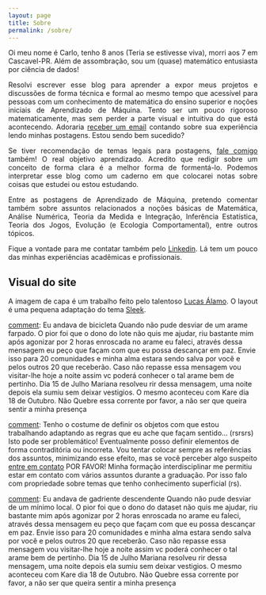 ```yaml
---
layout: page
title: Sobre
permalink: /sobre/
---
```


[comment]: <![profile]({{ "assets/img/teste2.jpg" | absolute_url }})> 

<p><div align="justify">Oi meu nome é Carlo, tenho 8 anos (Teria se estivesse viva), morri aos 7 em Cascavel-PR. Além de assombração, sou um (quase) matemático entusiasta por ciência de dados! </div></p>

<p><div align="justify">Resolvi escrever esse blog para aprender a expor meus projetos e discussões de forma técnica e formal ao mesmo tempo que acessível para pessoas com um conhecimento de matemática do ensino superior e noções iniciais de Aprendizado de Máquina. Tento ser um pouco rigoroso matematicamente, mas sem perder a parte visual e intuitiva do que está acontecendo. Adoraria <a href="mailto:carlo_lemos@hotmail.com">receber um email</a> contando sobre sua experiência lendo minhas postagens. Estou sendo bem sucedido?</div></p>

<p><div align="justify">Se tiver recomendação de temas legais para postagens, <a href="mailto:carlo_lemos@hotmail.com">fale comigo</a> também! O real objetivo aprendizado. Acredito que redigir sobre um conceito de forma clara é a melhor forma de formentá-lo. Podemos interpretar esse blog como um caderno em que colocarei notas sobre coisas que estudei ou estou estudando.</div></p>

<p><div align="justify">Entre as postagens de Aprendizado de Máquina, pretendo comentar também sobre assuntos relacionados a noções básicas de Matemática, Análise Numérica, Teoria da Medida e Integração, Inferência Estatística, Teoria dos Jogos, Evolução (e Ecologia Comportamental), entre outros tópicos.</div></p>

<p><div align="justify">Fique a vontade para me contatar também pelo <a href="https://www.linkedin.com/in/carlo-lemos-946592188">Linkedin</a>. Lá tem um pouco das minhas experiências acadêmicas e profissionais. </div></p>

## Visual do site

<p><div align="justify">A imagem de capa é um trabalho feito pelo talentoso <a href="https://www.instagram.com/alamo0o/">Lucas Álamo</a>. O layout é uma pequena adaptação do tema <a href="https://janczizikow.github.io/sleek/">Sleek</a>.</div></p>

[comment]: Eu andava de bicicleta Quando não pude desviar de um arame farpado. O pior foi que o dono do lote não quis me ajudar, riu bastante mim após agonizar por 2 horas enroscada no arame eu faleci, através dessa mensagem eu peço que façam com que eu possa descançar em paz. Envie isso para 20 comunidades e minha alma estara sendo salva por você e pelos outros 20 que receberão. Caso não repasse essa mensagem vou visitar-lhe hoje a noite assim vc poderá conhecer o tal arame bem de pertinho. Dia 15 de Julho Mariana resolveu rir dessa mensagem, uma noite depois ela sumiu sem deixar vestigios. O mesmo aconteceu com Kare dia 18 de Outubro. Não Quebre essa corrente por favor, a não ser que queira sentir a minha presença

[comment]: Tenho o costume de definir os objetos com que estou trabalhando adaptando as regras que eu ache que façam sentido... (rsrsrs) Isto pode ser problemático! Eventualmente posso definir elementos de forma contraditória ou incorreta. Vou tentar colocar sempre as referências dos assuntos, minimizando esse efeito, mas se você perceber algo suspeito <a href="mailto:carlo_lemos@hotmail.com">entre em contato</a> POR FAVOR! Minha formação interdisciplinar me permitiu estar em contato com vários assuntos durante a graduação. Por isso falo com propriedade sobre temas que tenho conhecimento superficial (rs).  

[comment]: Eu andava de gadriente descendente Quando não pude desviar de um mínimo local. O pior foi que o dono do dataset não quis me ajudar, riu bastante mim após agonizar por 2 horas enroscada no arame eu faleci, através dessa mensagem eu peço que façam com que eu possa descançar em paz. Envie isso para 20 comunidades e minha alma estara sendo salva por você e pelos outros 20 que receberão. Caso não repasse essa mensagem vou visitar-lhe hoje a noite assim vc poderá conhecer o tal arame bem de pertinho. Dia 15 de Julho Mariana resolveu rir dessa mensagem, uma noite depois ela sumiu sem deixar vestigios. O mesmo aconteceu com Kare dia 18 de Outubro. Não Quebre essa corrente por favor, a não ser que queira sentir a minha presença